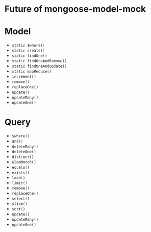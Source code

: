 # Future of mongoose-model-mock
# Model
- `static $where()`
- `static create()`
- `static findOne()`
- `static findOneAndRemove()`
- `static findOneAndUpdate()`
- `static mapReduce()`
- `increment()`
- `remove()`
- `replaceOne()`
- `update()`
- `updateMany()`
- `updateOne()`

# Query
- `$where()`
- `and()`
- `deleteMany()`
- `deleteOne()`
- `distinct()`
- `elemMatch()`
- `equals()`
- `exists()`
- `lean()`
- `limit()`
- `remove()`
- `replaceOne()`
- `select()`
- `slice()`
- `sort()`
- `update()`
- `updateMany()`
- `updateOne()`
